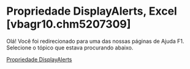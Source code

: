 
# Propriedade DisplayAlerts, Excel [vbagr10.chm5207309]

Olá! Você foi redirecionado para uma das nossas páginas de Ajuda F1. Selecione o tópico que estava procurando abaixo.

[Propriedade DisplayAlerts](http://msdn.microsoft.com/library/630e60be-23e3-795b-1ed9-26b791fb7efc%28Office.15%29.aspx)
